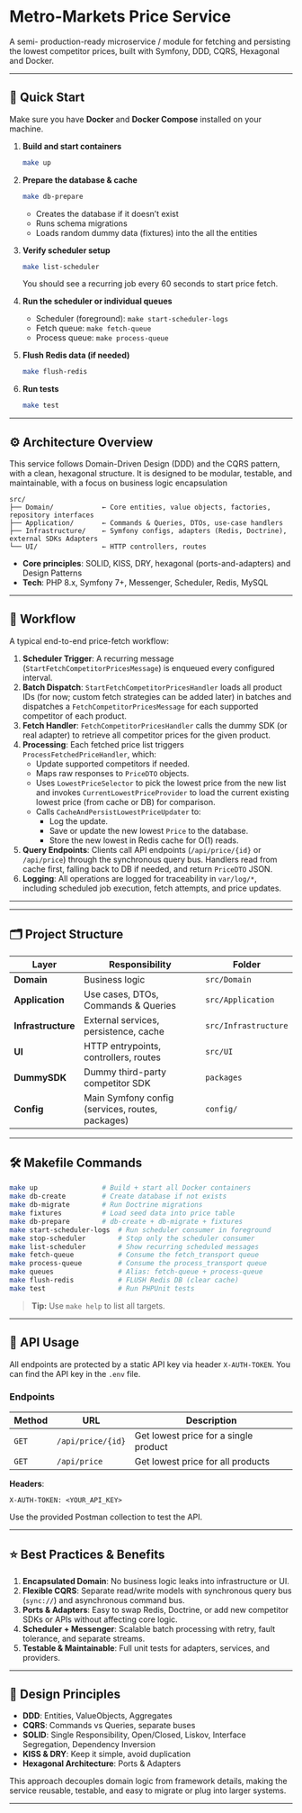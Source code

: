 # Metro-Markets Price Service

A semi- production-ready microservice / module  for fetching and persisting the lowest competitor prices, built with Symfony, DDD, CQRS, Hexagonal  and Docker.

---

## 🚀 Quick Start

Make sure you have **Docker** and **Docker Compose** installed on your machine.

1. **Build and start containers**

   ```bash
   make up
   ```

2. **Prepare the database & cache**

   ```bash
   make db-prepare
   ```

    * Creates the database if it doesn’t exist
    * Runs schema migrations
    * Loads random dummy data (fixtures) into the all the entities 

3. **Verify scheduler setup**

   ```bash
   make list-scheduler
   ```

   You should see a recurring job every 60 seconds to start price fetch.

4. **Run the scheduler or individual queues**

    * Scheduler (foreground): `make start-scheduler-logs`
    * Fetch queue:            `make fetch-queue`
    * Process queue:          `make process-queue`

5. **Flush Redis data (if needed)**

   ```bash
   make flush-redis
   ```

6. **Run tests**

   ```bash
   make test
   ```

---

## ⚙️ Architecture Overview

This service follows Domain-Driven Design (DDD) and the CQRS  pattern, with a clean, hexagonal structure.
It is designed to be modular, testable, and maintainable, with a focus on business logic encapsulation

```
src/
├── Domain/            ← Core entities, value objects, factories, repository interfaces
├── Application/       ← Commands & Queries, DTOs, use-case handlers
├── Infrastructure/    ← Symfony configs, adapters (Redis, Doctrine), external SDKs Adapters
└── UI/                ← HTTP controllers, routes
```

* **Core principles**: SOLID, KISS, DRY, hexagonal (ports-and-adapters) and Design Patterns
* **Tech**: PHP 8.x, Symfony 7+, Messenger, Scheduler, Redis, MySQL

---

## 🔄 Workflow

A typical end-to-end price-fetch workflow:

1. **Scheduler Trigger**: A recurring message (`StartFetchCompetitorPricesMessage`) is enqueued every configured interval.
2. **Batch Dispatch**: `StartFetchCompetitorPricesHandler` loads all product IDs (for now; custom fetch strategies can be added later) in batches and dispatches a `FetchCompetitorPricesMessage` for each supported competitor of each product.
3. **Fetch Handler**: `FetchCompetitorPricesHandler` calls the dummy SDK (or real adapter) to retrieve all competitor prices for the given product.
4. **Processing**: Each fetched price list triggers `ProcessFetchedPriceHandler`, which:
     -  Update supported competitors if needed.
    - Maps raw responses to `PriceDTO` objects.
    - Uses `LowestPriceSelector` to pick the lowest price from the new list and invokes `CurrentLowestPriceProvider` to load the current existing lowest price (from cache or DB) for comparison.
    - Calls `CacheAndPersistLowestPriceUpdater` to:
        - Log the update.
        - Save or update the new lowest `Price` to the database.
        - Store the new lowest in Redis cache for O(1) reads.
5. **Query Endpoints**: Clients call API endpoints (`/api/price/{id}` or `/api/price`) through the synchronous query bus. Handlers read from cache first, falling back to DB if needed, and return `PriceDTO` JSON.
6. **Logging**: All operations are logged for traceability in `var/log/*`, including scheduled job execution, fetch attempts, and price updates.

---

---

## 🗂️ Project Structure

| Layer              | Responsibility                                   | Folder               |
|--------------------|--------------------------------------------------|----------------------|
| **Domain**         | Business logic                                   | `src/Domain`         |
| **Application**    | Use cases, DTOs, Commands & Queries              | `src/Application`    |
| **Infrastructure** | External services, persistence, cache            | `src/Infrastructure` |
| **UI**             | HTTP entrypoints, controllers, routes            | `src/UI`             |
| **DummySDK**       | Dummy third-party competitor SDK                 | `packages`           |
| **Config**         | Main Symfony config (services, routes, packages) | `config/`            |

---

## 🛠️ Makefile Commands

```bash
make up                # Build + start all Docker containers
make db-create         # Create database if not exists
make db-migrate        # Run Doctrine migrations
make fixtures          # Load seed data into price table
make db-prepare        # db-create + db-migrate + fixtures
make start-scheduler-logs  # Run scheduler consumer in foreground
make stop-scheduler        # Stop only the scheduler consumer
make list-scheduler        # Show recurring scheduled messages
make fetch-queue           # Consume the fetch_transport queue
make process-queue         # Consume the process_transport queue
make queues                # Alias: fetch-queue + process-queue
make flush-redis           # FLUSH Redis DB (clear cache)
make test                  # Run PHPUnit tests
```

> **Tip:** Use `make help` to list all targets.

---

## 🔑 API Usage

All endpoints are protected by a static API key via header `X-AUTH-TOKEN`. 
You can find the API key in the `.env` file.

### Endpoints

| Method | URL               | Description                           |
| ------ | ----------------- | ------------------------------------- |
| `GET`  | `/api/price/{id}` | Get lowest price for a single product |
| `GET`  | `/api/price`      | Get lowest price for all products     |

**Headers**:

```
X-AUTH-TOKEN: <YOUR_API_KEY>
```

Use the provided Postman collection to test the API.

---

## ⭐ Best Practices & Benefits

1. **Encapsulated Domain**: No business logic leaks into infrastructure or UI.
2. **Flexible CQRS**: Separate read/write models with synchronous query bus (`sync://`) and asynchronous command bus.
3. **Ports & Adapters**: Easy to swap Redis, Doctrine, or add new competitor SDKs or APIs without affecting core logic.
4. **Scheduler + Messenger**: Scalable batch processing with retry, fault tolerance, and separate streams.
5. **Testable & Maintainable**: Full unit tests for adapters, services, and providers.

---

## 🎯 Design Principles

* **DDD**: Entities, ValueObjects, Aggregates
* **CQRS**: Commands vs Queries, separate buses
* **SOLID**: Single Responsibility, Open/Closed, Liskov, Interface Segregation, Dependency Inversion
* **KISS & DRY**: Keep it simple, avoid duplication
* **Hexagonal Architecture**: Ports & Adapters

This approach decouples domain logic from framework details, making the service reusable, testable, and easy to migrate or plug into larger systems.

---

